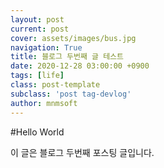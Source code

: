 ```yaml
---
layout: post
current: post
cover: assets/images/bus.jpg
navigation: True
title: 블로그 두번째 글 테스트
date: 2020-12-28 03:00:00 +0900
tags: [life]
class: post-template
subclass: 'post tag-devlog'
author: mnmsoft
---
```


#Hello World

이 글은 블로그 두번째 포스팅 글입니다.
